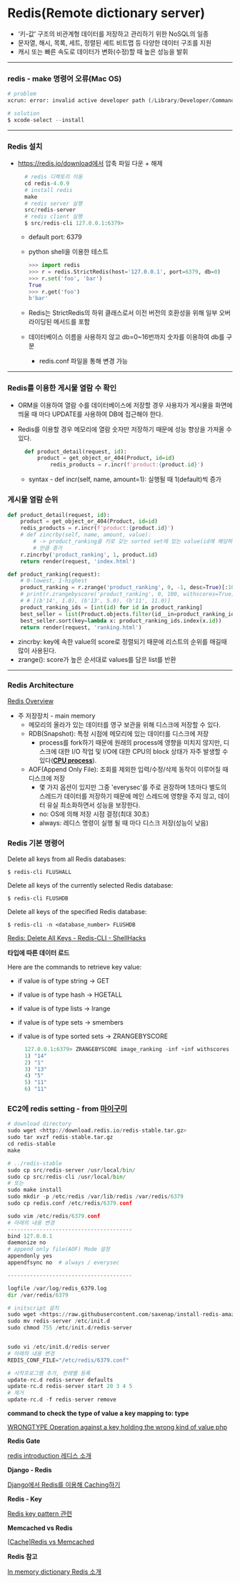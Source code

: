 # Redis(Remote dictionary server)

- ‘키-값’ 구조의 비관계형 데이터를 저장하고 관리하기 위한 NoSQL의 일종
- 문자열, 해시, 목록, 세트, 정렬된 세트 비트맵 등 다양한 데이터 구조를 지원
- 캐시 또는 빠른 속도로 데이터가 변화(수정)할 때 높은 성능을 발휘

------

### redis - make 명령어 오류(Mac OS)

```python
# problem
xcrun: error: invalid active developer path (/Library/Developer/CommandLineTools), missing xcrun at: /Library/Developer/CommandLineTools/usr/bin/xcrun

# solution
$ xcode-select --install
```

------

### Redis 설치

- https://redis.io/download에서 압축 파일 다운 + 해제

  ```python
    # redis 디렉토리 이동
    cd redis-4.0.9
    # install redis
    make  
    # redis server 실행
    src/redis-server
    # redis client 실행
    $ src/redis-cli 127.0.0.1:6379>
  ```

  - default port: 6379

  - python shell을 이용한 테스트

    ```python
    >>> import redis
    >>> r = redis.StrictRedis(host='127.0.0.1', port=6379, db=0)
    >>> r.set('foo', 'bar')
    True
    >>> r.get('foo')
    b'bar'
    ```

  - Redis는 StrictRedis의 하위 클래스로서 이전 버전의 호환성을 위해 일부 오버라이딩된 메서드를 포함

  - 데이터베이스 이름을 사용하지 않고 db=0~16번까지 숫자를 이용하여 db를 구분

    - redis.conf 파일을 통해 변경 가능

------

### Redis를 이용한 게시물 열람 수 확인

- ORM을 이용하여 열람 수를 데이터베이스에 저장할 경우 사용자가 게시물을 화면에 띄울 때 마다 UPDATE를 사용하여 DB에 접근해야 한다.

- Redis를 이용할 경우 메모리에 열람 숫자만 저장하기 때문에 성능 향상을 가져올 수 있다.

  ```python
    def product_detail(request, id):
        product = get_object_or_404(Product, id=id)
    		redis_products = r.incr(f'product:{product.id}')
  ```

  - syntax - def incr(self, name, amount=1): 실행될 때 1(default)씩 증가

### 게시물 열람 순위

```python
def product_detail(request, id):
    product = get_object_or_404(Product, id=id)
    redis_products = r.incr(f'product:{product.id}')
    # def zincrby(self, name, amount, value):
		# -> product_ranking을 키로 갖는 sorted set에 있는 value(id에 해당하는)의 score가 amount(1) 
		# 만큼 증가 
    r.zincrby('product_ranking', 1, product.id)
    return render(request, 'index.html')

def product_ranking(request):
    # 0-lowest, 1-highest
    product_ranking = r.zrange('product_ranking', 0, -1, desc=True)[:10]
    # print(r.zrangebyscore('product_ranking', 0, 100, withscores=True))
    # # [(b'14', 1.0), (b'13', 5.0), (b'11', 11.0)]
    product_ranking_ids = [int(id) for id in product_ranking]
    best_seller = list(Product.objects.filter(id__in=product_ranking_ids))
    best_seller.sort(key=lambda x: product_ranking_ids.index(x.id))
    return render(request, 'ranking.html')
```

- zincrby: key에 속한 value의 score로 정렬되기 때문에 리스트의 순위를 매길때 많이 사용된다.
- zrange(): score가 높은 순서대로 values를 담은 list를 반환

------

### Redis Architecture

[Redis Overview](http://redisgate.kr/redis/configuration/redis_overview.php)

- 주 저장장치 - main memory 
  - 메모리의 올라가 있는 데이터를 영구 보관을 위해 디스크에 저장할 수 있다.
  - RDB(Snapshot): 특정 시점에 메모리에 있는 데이터를 디스크에 저장 
    - process를 fork하기 때문에 원래의 process에 영향을 미치지 않지만, 디스크에 대한 I/O 작업 및  I/O에 대한 CPU의 block 상태가 자주 발생할 수 있다([**CPU process**](https://www.notion.so/afmadadans/Fast-Campus-3-26-94a8fabf9f5946d98d5203823b5419c6#24af225cd002413287fc1739cb383656)).
  - AOF(Append Only File): 조회를 제외한 입력/수정/삭제 동작이 이루어질 때 디스크에 저장 
    - 몇 가지 옵션이 있지만 그중 'everysec'를 주로 권장하며 1초마다 별도의 스레드가 데이터를 저장하기 때문에 메인 스레드에 영향을 주지 않고, 데이터 유실 최소화하면서 성능을 보장한다.
    - no: OS에 의해 저장 시점 결정(최대 30초)
    - always: 레디스 명령이 실행 될 때 마다 디스크 저장(성능이 낮음)

### Redis 기본 명령어

Delete all keys from all Redis databases:

```
$ redis-cli FLUSHALL
```

Delete all keys of the currently selected Redis database:

```
$ redis-cli FLUSHDB
```

Delete all keys of the specified Redis database:

```
$ redis-cli -n <database_number> FLUSHDB
```

[Redis: Delete All Keys - Redis-CLI - ShellHacks](https://www.shellhacks.com/redis-delete-all-keys-redis-cli/)

**타입에 따른 데이터 로드**

Here are the commands to retrieve key value:

- if value is of type string -> GET 

- if value is of type hash -> HGETALL

- if value is of type lists -> lrange

- if value is of type sets -> smembers

- if value is of type sorted sets -> ZRANGEBYSCORE

  ```python
    127.0.0.1:6379> ZRANGEBYSCORE image_ranking -inf +inf withscores
    1) "14"
    2) "1"
    3) "13"
    4) "5"
    5) "11"
    6) "11"
  ```

### EC2에 redis setting - from  [마이구미](https://mygumi.tistory.com/133)

```python
# download directory
sudo wget <http://download.redis.io/redis-stable.tar.gz>
sudo tar xvzf redis-stable.tar.gz
cd redis-stable
make

# ../redis-stable
sudo cp src/redis-server /usr/local/bin/
sudo cp src/redis-cli /usr/local/bin/
# 또는
sudo make install
sudo mkdir -p /etc/redis /var/lib/redis /var/redis/6379
sudo cp redis.conf /etc/redis/6379.conf

sudo vim /etc/redis/6379.conf
# 아래의 내용 변경
---------------------------------------
bind 127.0.0.1
daemonize no
# append only file(AOF) Mode 설정
appendonly yes
appendfsync no  # always / everysec

---------------------------------------

logfile /var/log/redis_6379.log
dir /var/redis/6379

# initscript 설치
sudo wget <https://raw.githubusercontent.com/saxenap/install-redis-amazon-linux-centos/master/redis-server>
sudo mv redis-server /etc/init.d
sudo chmod 755 /etc/init.d/redis-server


sudo vi /etc/init.d/redis-server
# 아래의 내용 변경
REDIS_CONF_FILE="/etc/redis/6379.conf"

# 시작프로그램 추가, 런레벨 등록
update-rc.d redis-server defaults
update-rc.d redis-server start 20 3 4 5
# 제거
update-rc.d -f redis-server remove
```



**command to check the type of value a key mapping to: type**

[WRONGTYPE Operation against a key holding the wrong kind of value php](https://stackoverflow.com/questions/37953019/wrongtype-operation-against-a-key-holding-the-wrong-kind-of-value-php)

**Redis Gate**

[redis introduction 레디스 소개](http://redisgate.kr/redis/introduction/redis_intro.php)

**Django - Redis**

[Django에서 Redis를 이용해 Caching하기](https://jupiny.com/2018/02/27/caching-using-redis-on-django/)

**Redis - Key**

[Redis key pattern 관련](https://sncap.tistory.com/553)

**Memcached vs Redis**

[[Cache\]Redis vs Memcached](https://americanopeople.tistory.com/148)

**Redis 참고**

[In memory dictionary Redis 소개](https://bcho.tistory.com/654)